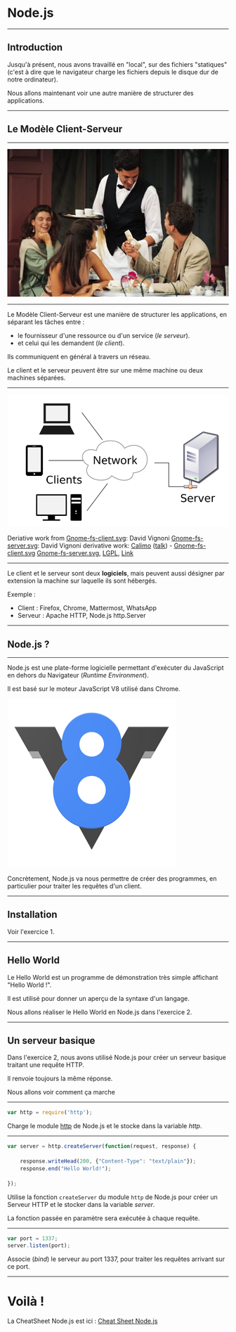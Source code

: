 # Node.js



---



## Introduction

Jusqu'à présent, nous avons travaillé en "local", sur des fichiers "statiques" (c'est à dire que le navigateur charge les fichiers depuis le disque dur de notre ordinateur).

Nous allons maintenant voir une autre manière de structurer des applications.



---



## Le Modèle Client-Serveur


***



![Restaurant avec Clients et Serveur](client-server-restaurant.jpg)




***



Le Modèle Client-Serveur est une manière de structurer les applications, en séparant les tâches entre :
 - le fournisseur d'une ressource ou d'un service (_le serveur_).
 - et celui qui les demandent (_le client_).

Ils communiquent en général à travers un réseau.

Le client et le serveur peuvent être sur une même machine ou deux machines séparées.



***



![Modèle Clients et Serveur](client-server-model.svg)

<span class="attribution">
Deriative work from
<a href="//commons.wikimedia.org/wiki/File:Gnome-fs-client.svg" title="File:Gnome-fs-client.svg">Gnome-fs-client.svg</a>: David Vignoni
<a href="//commons.wikimedia.org/wiki/File:Gnome-fs-server.svg" title="File:Gnome-fs-server.svg">Gnome-fs-server.svg</a>: David Vignoni
derivative work: <a href="//commons.wikimedia.org/wiki/User:Calimo" title="User:Calimo">Calimo</a>
(<a href="//commons.wikimedia.org/wiki/User_talk:Calimo" title="User talk:Calimo"><span class="signature-talk">talk</span></a>) -
<a href="//commons.wikimedia.org/wiki/File:Gnome-fs-client.svg" title="File:Gnome-fs-client.svg">Gnome-fs-client.svg</a>
<a href="//commons.wikimedia.org/wiki/File:Gnome-fs-server.svg" title="File:Gnome-fs-server.svg">Gnome-fs-server.svg</a>,
<a href="http://www.gnu.org/licenses/lgpl.html" title="GNU Lesser General Public License">LGPL</a>, <a href="https://commons.wikimedia.org/w/index.php?curid=15782858">Link</a>
</span>




***



Le client et le serveur sont deux **logiciels**, mais peuvent aussi désigner par extension la machine sur laquelle ils sont hébergés.

Exemple :
- Client : Firefox, Chrome, Mattermost, WhatsApp
- Serveur : Apache HTTP, Node.js http.Server



---



## Node.js ?



***



Node.js est une plate-forme logicielle permettant d'exécuter du JavaScript en dehors du Navigateur (_Runtime Environment_).

Il est basé sur le moteur JavaScript V8 utilisé dans Chrome.

![V8 Logo](v8logo.svg)

Concrètement, Node.js va nous permettre de créer des programmes, en particulier pour traiter les requêtes d'un client.




---



## Installation



Voir l'exercice 1.



---



## Hello World

Le Hello World est un programme de démonstration très simple affichant "Hello World !".

Il est utilisé pour donner un aperçu de la syntaxe d'un langage.

Nous allons réaliser le Hello World en Node.js dans l'exercice 2.



---



## Un serveur basique

Dans l'exercice 2, nous avons utilisé Node.js pour créer un serveur basique traitant une requête HTTP.

Il renvoie toujours la même réponse.

Nous allons voir comment ça marche


***



```javascript
var http = require('http');
```  
Charge le module [http](https://nodejs.org/dist/latest-v8.x/docs/api/http.html#http_class_http_server) de Node.js et le stocke dans la variable _http_.


***


```javascript
var server = http.createServer(function(request, response) {

    response.writeHead(200, {"Content-Type": "text/plain"});
    response.end("Hello World!");

});
```

Utilise la fonction `createServer` du module `http` de Node.js pour créer un Serveur HTTP et le stocker dans la variable _server_.

La fonction passée en paramètre sera exécutée à chaque requête.



***


```javascript
var port = 1337;
server.listen(port);
```

Associe (_bind_) le serveur au port 1337, pour traiter les requêtes arrivant sur ce port.



---



# Voilà !

La CheatSheet Node.js est ici :
[Cheat Sheet Node.js](https://git.bellevillecitoyenne.fr/blank/_blank/blob/master/cheatsheets/nodejs.md)
